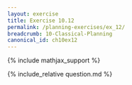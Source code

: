 ```yaml
---
layout: exercise
title: Exercise 10.12
permalink: /planning-exercises/ex_12/
breadcrumb: 10-Classical-Planning
canonical_id: ch10ex12
---
```


{% include mathjax_support %}
<div id="hiddden">{% include_relative question.md %}</div>